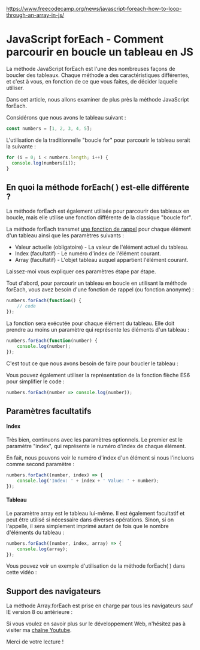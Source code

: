 https://www.freecodecamp.org/news/javascript-foreach-how-to-loop-through-an-array-in-js/

# JavaScript forEach - Comment parcourir en boucle un tableau en JS

La méthode JavaScript forEach est l'une des nombreuses façons de boucler des tableaux. Chaque méthode a des caractéristiques différentes, et c'est à vous, en fonction de ce que vous faites, de décider laquelle utiliser.

Dans cet article, nous allons examiner de plus près la méthode JavaScript forEach.

Considérons que nous avons le tableau suivant :

```js
const numbers = [1, 2, 3, 4, 5];
```
L'utilisation de la traditionnelle "boucle for" pour parcourir le tableau serait la suivante :

```js
for (i = 0; i < numbers.length; i++) {
  console.log(numbers[i]);
} 
```

## En quoi la méthode forEach( ) est-elle différente ?

La méthode forEach est également utilisée pour parcourir des tableaux en boucle, mais elle utilise une fonction différente de la classique "boucle for".

La méthode forEach transmet [une fonction de rappel](https://www.freecodecamp.org/news/javascript-callback-functions-what-are-callbacks-in-js-and-how-to-use-them/) pour chaque élément d'un tableau ainsi que les paramètres suivants :

- Valeur actuelle (obligatoire) - La valeur de l'élément actuel du tableau.
- Index (facultatif) - Le numéro d'index de l'élément courant.
- Array (facultatif) - L'objet tableau auquel appartient l'élément courant.

Laissez-moi vous expliquer ces paramètres étape par étape.

Tout d'abord, pour parcourir un tableau en boucle en utilisant la méthode forEach, vous avez besoin d'une fonction de rappel (ou fonction anonyme) :

```js
numbers.forEach(function() {
    // code
});
```

La fonction sera exécutée pour chaque élément du tableau. Elle doit prendre au moins un paramètre qui représente les éléments d'un tableau :

```js
numbers.forEach(function(number) {
    console.log(number);
});
```
C'est tout ce que nous avons besoin de faire pour boucler le tableau :


Vous pouvez également utiliser la représentation de la fonction flèche ES6 pour simplifier le code :

```js
numbers.forEach(number => console.log(number));
```

## Paramètres facultatifs
#### Index
Très bien, continuons avec les paramètres optionnels. Le premier est le paramètre "index", qui représente le numéro d'index de chaque élément.

En fait, nous pouvons voir le numéro d'index d'un élément si nous l'incluons comme second paramètre :

```js
numbers.forEach((number, index) => {
    console.log('Index: ' + index + ' Value: ' + number);
});
```

#### Tableau

Le paramètre array est le tableau lui-même. Il est également facultatif et peut être utilisé si nécessaire dans diverses opérations. Sinon, si on l'appelle, il sera simplement imprimé autant de fois que le nombre d'éléments du tableau :

```js
numbers.forEach((number, index, array) => {
    console.log(array);
});
```

Vous pouvez voir un exemple d'utilisation de la méthode forEach( ) dans cette vidéo :

## Support des navigateurs
La méthode Array.forEach est prise en charge par tous les navigateurs sauf IE version 8 ou antérieure :

Si vous voulez en savoir plus sur le développement Web, n'hésitez pas à visiter ma [chaîne Youtube](https://www.youtube.com/channel/UC1EgYPCvKCXFn8HlpoJwY3Q?view_as=subscriber).

Merci de votre lecture !




